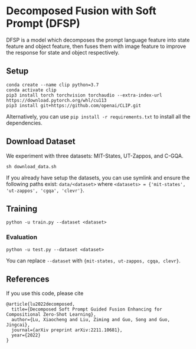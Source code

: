 # Decomposed Fusion with Soft Prompt (DFSP)
DFSP is a model which decomposes the prompt language feature into state feature and object feature, then fuses them with image feature to improve the response for state and object respectively.


## Setup
```
conda create --name clip python=3.7
conda activate clip
pip3 install torch torchvision torchaudio --extra-index-url https://download.pytorch.org/whl/cu113
pip3 install git+https://github.com/openai/CLIP.git
```
Alternatively, you can use `pip install -r requirements.txt` to install all the dependencies.

## Download Dataset
We experiment with three datasets: MIT-States, UT-Zappos, and C-GQA.
```
sh download_data.sh
```

If you already have setup the datasets, you can use symlink and ensure the following paths exist:
`data/<dataset>` where `<datasets> = {'mit-states', 'ut-zappos', 'cgqa', 'clevr'}`.


## Training
```
python -u train.py --dataset <dataset>
```

### Evaluation
```
python -u test.py --dataset <dataset>
```
You can replace `--dataset` with `{mit-states, ut-zappos, cgqa, clevr}`.


## References
If you use this code, please cite
```
@article{lu2022decomposed,
  title={Decomposed Soft Prompt Guided Fusion Enhancing for Compositional Zero-Shot Learning},
  author={Lu, Xiaocheng and Liu, Ziming and Guo, Song and Guo, Jingcai},
  journal={arXiv preprint arXiv:2211.10681},
  year={2022}
}
```